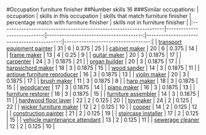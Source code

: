 #Occupation furniture finisher
##Number skills 16
###Similar occupations:
| occupation                                                        |   skills in this occupation |   skills that match furniture finisher |   percentage match with furniture finisher |   skills not in furniture finisher |
|:------------------------------------------------------------------|----------------------------:|---------------------------------------:|-------------------------------------------:|-----------------------------------:|
| [transport equipment painter](transport_equipment_painter.md)     |                          31 |                                      6 |                                     0.375  |                                 25 |
| [cabinet maker](cabinet_maker.md)                                 |                          20 |                                      6 |                                     0.375  |                                 14 |
| [frame maker](frame_maker.md)                                     |                          13 |                                      4 |                                     0.25   |                                  9 |
| [guitar maker](guitar_maker.md)                                   |                          20 |                                      3 |                                     0.1875 |                                 17 |
| [carpenter](carpenter.md)                                         |                          24 |                                      3 |                                     0.1875 |                                 21 |
| [organ builder](organ_builder.md)                                 |                          20 |                                      3 |                                     0.1875 |                                 17 |
| [harpsichord maker](harpsichord_maker.md)                         |                          18 |                                      3 |                                     0.1875 |                                 15 |
| [wood sander](wood_sander.md)                                     |                          14 |                                      3 |                                     0.1875 |                                 11 |
| [antique furniture reproducer](antique_furniture_reproducer.md)   |                          16 |                                      3 |                                     0.1875 |                                 13 |
| [violin maker](violin_maker.md)                                   |                          20 |                                      3 |                                     0.1875 |                                 17 |
| [brush maker](brush_maker.md)                                     |                          11 |                                      3 |                                     0.1875 |                                  8 |
| [harp maker](harp_maker.md)                                       |                          18 |                                      3 |                                     0.1875 |                                 15 |
| [woodcarver](woodcarver.md)                                       |                          17 |                                      3 |                                     0.1875 |                                 14 |
| [piano maker](piano_maker.md)                                     |                          16 |                                      3 |                                     0.1875 |                                 13 |
| [furniture restorer](furniture_restorer.md)                       |                          18 |                                      3 |                                     0.1875 |                                 15 |
| [furniture assembler](furniture_assembler.md)                     |                          14 |                                      3 |                                     0.1875 |                                 11 |
| [hardwood floor layer](hardwood_floor_layer.md)                   |                          22 |                                      2 |                                     0.125  |                                 20 |
| [toymaker](toymaker.md)                                           |                          24 |                                      2 |                                     0.125  |                                 22 |
| [wicker furniture maker](wicker_furniture_maker.md)               |                          12 |                                      2 |                                     0.125  |                                 10 |
| [cooper](cooper.md)                                               |                          14 |                                      2 |                                     0.125  |                                 12 |
| [construction painter](construction_painter.md)                   |                          21 |                                      2 |                                     0.125  |                                 19 |
| [staircase installer](staircase_installer.md)                     |                          17 |                                      2 |                                     0.125  |                                 15 |
| [vehicle maintenance attendant](vehicle_maintenance_attendant.md) |                          13 |                                      2 |                                     0.125  |                                 11 |
| [sewerage cleaner](sewerage_cleaner.md)                           |                          12 |                                      2 |                                     0.125  |                                 10 |
